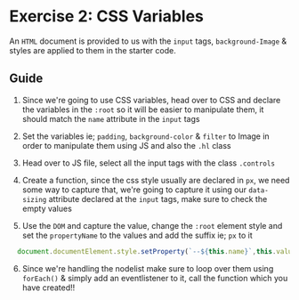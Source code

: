 # Exercise 2: CSS Variables

An `HTML` document is provided to us with the `input` tags, `background-Image` & styles are applied to them in the starter code.

## Guide

1. Since we're going to use CSS variables, head over to CSS and declare the variables in the `:root` so it will be easier to manipulate them, it should match the `name` attribute in the `input` tags

2. Set the variables ie; `padding`, `background-color` & `filter` to Image in order to manipulate them using JS and also the `.hl` class

3. Head over to JS file, select all the input tags with the class `.controls`

4. Create a function, since the css style usually are declared in `px`, we need some way to capture that, we're going to capture it using our `data-sizing` attribute declared at the `input` tags, make sure to check the empty values

5. Use the `DOM` and capture the value, change the `:root` element style and set the `propertyName` to the values and add the suffix ie; `px` to it

```js
  document.documentElement.style.setProperty(`--${this.name}`,this.value + suffix
```

6. Since we're handling the nodelist make sure to loop over them using `forEach()` & simply add an eventlistener to it, call the function which you have created!!
